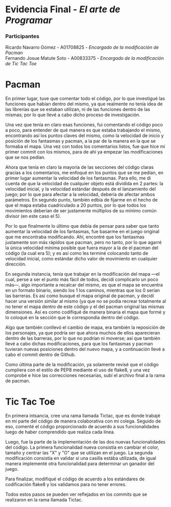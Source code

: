 # Evidencia Final - _El arte de Programar_

### Participantes


Ricardo Navarro Gómez - A01708825 - _Encargado de la modificación de Pacman_  
Fernando Josue Matute Soto - A00833375 - _Encargado de la modificación de Tic Tac Toe_

# Pacman


En primer lugar, tuve que comentar todo el código, por lo que investigué las funciones que habían dentro del mismo,
ya que realmente no tenía idea de las librerías que se estaban utilizan, ni de las funciones dentro de las mismas;
por lo que  llevé a cabo dicho proceso de investigación.

Una vez que tenía en claro esas funciones, fui comentando el código poco a poco, para entender de qué manera es que
estaba trabajando el mismo, encontrando así los puntos claves del mismo, como la velocidad de inicio y posición de los fantasmas
y pacman, a la par de la manera en la que se formaba el mapa. Una vez con todos los comentarios listos, fue que hice mi primer
commit con los mismos, para de ahí ya empezar las modificaciones que se nos pedían.

Ahora que tenía en claro la mayoría de las secciones del código claras gracias a los comentarios, me enfoqué en los puntos que se me pedían,
en primer lugar aumentar la velocidad de los fantasmas. Para ello, me di cuenta de que la velocidad de cualquier objeto está dividida en 2 partes:
la velocidad inicial, y la velocidad estándar después de el lanzamiento del juego; por lo que para afectar a la velocidad, debería de afectar ambos
parámetros. En segundo punto, también edbía de fijarme en el hecho de que el mapa estaba cuadriculado a 20 puntos, por lo que todos los
movimientos deberían de ser justamente múltiplos de su mínimo común divisor (en este caso el 5).

Por lo que finalmente lo último que debía de pensar para saber que tanto aumentar la velocidad de los fantasmas, fue basarme en el juego original
que me encontraba modificando. Ahí, encontré que los fantasmas justamente son más rápidos que pacman, pero no tanto, por lo que agarré la única velocidad
mínima posible que fuera mayor a la de el pacman del código (la cual era 5); y es así como les terminé colocando tanto de velocidad inicial,
como estándar dicho valor de movimiento en cualquier dirección.

En segunda instancia, tenía que trabajar en la modificación del mapa —el cual, perse a ser el punto más fácil de todos, decidí complicarlo
un poco más—, algo importante a recalcar del mismo, es que el mapa se encuentra en un formato binario, siendo los 1 los caminos, mientras
que los 0 serían las barreras. Es así como busqué el mapa original de pacman, y decidí hacer una versión similar al mismo (ya que no se
podía recrear totalmente al no tener el mapa dentro de este código y el del pacman original las mismas dimensiones. Así es como codifiqué de manera binaria
el mapa que formé y lo coloqué en la sección que le correspondía dentro del código.

Algo que también conllevó el cambio de mapa, era también la reposición de los personajes, ya que podría ser que ahora muchos de ellos aparecieran dentro
de las barreras, por lo que no podrían ni moverse; así que también llevé a cabo dichas modificaciones, para que los fantasmas y pacman tuvieran nuevas
posiciones dentro del nuevo mapa, y a continuación llevé a cabo el commit dentro de Github.

Como última parte de la modificación, ya solamente revisé que el código cumpliera con el estilo de PEP8 mediante el uso de flake8, y una vez
comprobé e hice las correcciones necesarias, subí el archivo final a la rama de pacman.

# Tic Tac Toe


En primera intsancia, cree una rama llamada Tictac, que es donde trabajé en mi parte del código de manera colaborativa con mi colega. Seguido de eso, comenté el código proporcionado de acuerdo a sus funcionalidades luego de haber comprendido que realiza cada línea.

Luego, fue la parte de la implementación de las dos nuevas funcionalidades del código. La primera funcionalidad nueva consistía en cambiar el color, tamaño y centrar las "X" y "O" que se utilizan en el juego. La segunda modificación consistía en validar si una casilla estába utilizada, de igual manera implementé otra funcionalidad para determinar un ganador del juego. 

Para finalizar, modifiqué el código de acuerdo a los estándares de codificación flake8 y los validamos para no tener errores. 

Todos estos pasos se pueden ver reflejados en los commits que se realizaron en la rama llamada Tictac.
